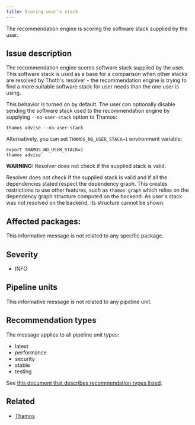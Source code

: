 ```yaml
---
title: Scoring user's stack
---
```


The recommendation engine is scoring the software stack supplied by the user.

## Issue description

The recommendation engine scores software stack supplied by the user. This
software stack is used as a base for a comparison when other stacks are
resolved by Thoth's resolver - the recommendation engine is trying to find a
more suitable software stack for user needs than the one user is using.

This behavior is turned on by default. The user can optionally disable sending
the software stack used to the recommendation engine by supplying
``--no-user-stack`` option to Thamos:

```console
thamos advise --no-user-stack
```

Alternatively, you can set ``THAMOS_NO_USER_STACK=1`` environment variable:

```console
export THAMOS_NO_USER_STACK=1
thamos advise
```

**WARNING:** Resolver does not check if the supplied stack is valid.

Resolver does not check if the supplied stack is valid and if all the
dependencies stated respect the dependency graph. This creates restrictions to
use other features, such as ``thamos graph`` which relies on the dependency
graph structure computed on the backend. As user's stack was not resolved on
the backend, its structure cannot be shown.

## Affected packages:

This informative message is not related to any specific package.

## Severity

 * INFO

## Pipeline units

This informative message is not related to any pipeline unit.

## Recommendation types

The message applies to all pipeline unit types:

 * latest
 * performance
 * security
 * stable
 * testing

See [this document that describes recommendation types
listed](http://thoth-station.ninja/recommendation-types).

## Related

 * [Thamos][1]

[1]: https://thoth-station.ninja/docs/developers/thamos/index.html
